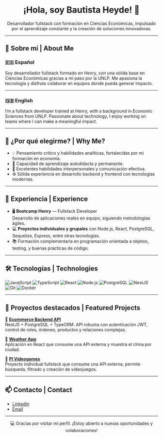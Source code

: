 <h1 align="center">¡Hola, soy Bautista Heyde! 👋</h1>

<p align="center">
  Desarrollador fullstack con formación en Ciencias Económicas, impulsado por el aprendizaje constante y la creación de soluciones innovadoras.
</p>

---

## 📌 Sobre mí | About Me

### 🇪🇸 Español
Soy desarrollador fullstack formado en Henry, con una sólida base en Ciencias Económicas gracias a mi paso por la UNLP. Me apasiona la tecnología y disfruto colaborar en equipos donde pueda generar impacto.

---

### 🇬🇧 English
I’m a fullstack developer trained at Henry, with a background in Economic Sciences from UNLP. Passionate about technology, I enjoy working on teams where I can make a meaningful impact.

---

## 🎯 ¿Por qué elegirme? | Why Me?

- 💡 Pensamiento crítico y habilidades analíticas, fortalecidas por mi formación en economía.
- 🧠 Capacidad de aprendizaje autodidacta y permanente.
- 🤝 Excelentes habilidades interpersonales y comunicación efectiva.
- ⚙️ Sólida experiencia en desarrollo backend y frontend con tecnologías modernas.

---

## 💼 Experiencia | Experience

- 🖥️ **Bootcamp Henry** — Fullstack Developer  
  Desarrollo de aplicaciones reales en equipo, siguiendo metodologías ágiles.
- 💻 **Proyectos individuales y grupales** con Node.js, React, PostgreSQL, Sequelize, Express, entre otras tecnologías.
- 📚 Formación complementaria en programación orientada a objetos, testing, y buenas prácticas de código.

---

## 🛠️ Tecnologías | Technologies

![JavaScript](https://img.shields.io/badge/-JavaScript-F7DF1E?logo=javascript&logoColor=black&style=flat)
![TypeScript](https://img.shields.io/badge/-TypeScript-3178C6?logo=typescript&logoColor=white&style=flat)
![React](https://img.shields.io/badge/-React-61DAFB?logo=react&logoColor=black&style=flat)
![Node.js](https://img.shields.io/badge/-Node.js-339933?logo=node.js&logoColor=white&style=flat)
![PostgreSQL](https://img.shields.io/badge/-PostgreSQL-336791?logo=postgresql&logoColor=white&style=flat)
![NestJS](https://img.shields.io/badge/-NestJS-E0234E?logo=nestjs&logoColor=white&style=flat)
![Git](https://img.shields.io/badge/-Git-F05032?logo=git&logoColor=white&style=flat)
![Docker](https://img.shields.io/badge/-Docker-2496ED?logo=docker&logoColor=white&style=flat)

---

## 🚀 Proyectos destacados | Featured Projects

🔹 [**Ecommerce Backend API**](https://github.com/bautiheyde/ecommerce-api)  
NestJS + PostgreSQL + TypeORM. API robusta con autenticación JWT, control de roles, órdenes, productos y relaciones complejas.

🔹 [**Weather App**](https://github.com/bautiheyde/weather-app)  
Aplicación en React que consume una API externa y muestra el clima por ciudad.

🔹 [**PI Videogames**](https://github.com/bautiheyde/pi-videogames)  
Proyecto individual fullstack que consume una API externa, permite búsqueda, filtrado y creación de videojuegos.

---

## 📫 Contacto | Contact

- [LinkedIn](https://www.linkedin.com/in/bautistaheyde/)
- [Email](mailto:bautistaheyde@gmail.com)

---

<p align="center">
  💻 Gracias por visitar mi perfil. ¡Estoy abierto a nuevas oportunidades y colaboraciones!
</p>
